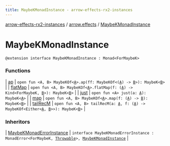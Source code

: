 ```yaml
---
title: MaybeKMonadInstance - arrow-effects-rx2-instances
---
```


[arrow-effects-rx2-instances](../../index.html) / [arrow.effects](../index.html) / [MaybeKMonadInstance](./index.html)

# MaybeKMonadInstance

`@extension interface MaybeKMonadInstance : Monad<ForMaybeK>`

### Functions

| [ap](ap.html) | `open fun <A, B> MaybeKOf<`[`A`](ap.html#A)`>.ap(ff: MaybeKOf<(`[`A`](ap.html#A)`) -> `[`B`](ap.html#B)`>): MaybeK<`[`B`](ap.html#B)`>` |
| [flatMap](flat-map.html) | `open fun <A, B> MaybeKOf<`[`A`](flat-map.html#A)`>.flatMap(f: (`[`A`](flat-map.html#A)`) -> Kind<ForMaybeK, `[`B`](flat-map.html#B)`>): MaybeK<`[`B`](flat-map.html#B)`>` |
| [just](just.html) | `open fun <A> just(a: `[`A`](just.html#A)`): MaybeK<`[`A`](just.html#A)`>` |
| [map](map.html) | `open fun <A, B> MaybeKOf<`[`A`](map.html#A)`>.map(f: (`[`A`](map.html#A)`) -> `[`B`](map.html#B)`): MaybeK<`[`B`](map.html#B)`>` |
| [tailRecM](tail-rec-m.html) | `open fun <A, B> tailRecM(a: `[`A`](tail-rec-m.html#A)`, f: (`[`A`](tail-rec-m.html#A)`) -> MaybeKOf<Either<`[`A`](tail-rec-m.html#A)`, `[`B`](tail-rec-m.html#B)`>>): MaybeK<`[`B`](tail-rec-m.html#B)`>` |

### Inheritors

| [MaybeKMonadErrorInstance](../-maybe-k-monad-error-instance/index.html) | `interface MaybeKMonadErrorInstance : MonadError<ForMaybeK, `[`Throwable`](https://kotlinlang.org/api/latest/jvm/stdlib/kotlin/-throwable/index.html)`>, `[`MaybeKMonadInstance`](./index.html) |

